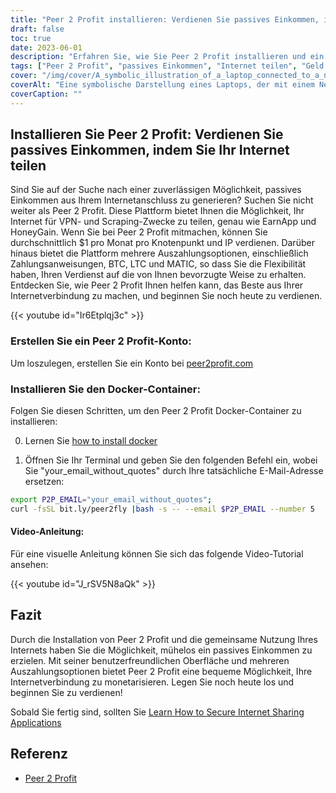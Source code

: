 ```yaml
---
title: "Peer 2 Profit installieren: Verdienen Sie passives Einkommen, indem Sie Ihr Internet teilen"
draft: false
toc: true
date: 2023-06-01
description: "Erfahren Sie, wie Sie Peer 2 Profit installieren und ein passives Einkommen erzielen können, indem Sie Ihre Internetverbindung für VPN- und Scraping-Zwecke freigeben, mit einem durchschnittlichen monatlichen Verdienst von $1 pro Knoten pro IP."
tags: ["Peer 2 Profit", "passives Einkommen", "Internet teilen", "Geld verdienen", "VPN", "Schaben", "online verdienen", "Auszahlungsoptionen", "Zahlungsanweisungen", "BTC", "LTC", "MATIC", "Docker-Container", "Installations-Tutorial", "Internetverbindung", "Ergebnis", "Geld verdienen", "Online-Einkommen", "Internet monetarisieren", "von zu Hause aus verdienen", "Netzwerk-Sharing", "vom Internet leben", "am Teilen verdienen", "mühelos verdienen", "das Ergebnis steigern", "mit VPN verdienen", "am Schaben verdienen", "verdienen von Peer 2 Profit", "Internet-Monetarisierung", "passive Einkommensbildung", "am Netzwerk-Sharing verdienen"]
cover: "/img/cover/A_symbolic_illustration_of_a_laptop_connected_to_a_network.png"
coverAlt: "Eine symbolische Darstellung eines Laptops, der mit einem Netz von miteinander verbundenen Knotenpunkten verbunden ist und das Konzept der gemeinsamen Nutzung des Internets zur Erzielung eines passiven Einkommens darstellt."
coverCaption: ""
---
```


## Installieren Sie Peer 2 Profit: Verdienen Sie passives Einkommen, indem Sie Ihr Internet teilen

Sind Sie auf der Suche nach einer zuverlässigen Möglichkeit, passives Einkommen aus Ihrem Internetanschluss zu generieren? Suchen Sie nicht weiter als Peer 2 Profit. Diese Plattform bietet Ihnen die Möglichkeit, Ihr Internet für VPN- und Scraping-Zwecke zu teilen, genau wie EarnApp und HoneyGain. Wenn Sie bei Peer 2 Profit mitmachen, können Sie durchschnittlich $1 pro Monat pro Knotenpunkt und IP verdienen. Darüber hinaus bietet die Plattform mehrere Auszahlungsoptionen, einschließlich Zahlungsanweisungen, BTC, LTC und MATIC, so dass Sie die Flexibilität haben, Ihren Verdienst auf die von Ihnen bevorzugte Weise zu erhalten. Entdecken Sie, wie Peer 2 Profit Ihnen helfen kann, das Beste aus Ihrer Internetverbindung zu machen, und beginnen Sie noch heute zu verdienen.

{{< youtube id="Ir6Etplqj3c" >}}

### Erstellen Sie ein Peer 2 Profit-Konto:
Um loszulegen, erstellen Sie ein Konto bei [peer2profit.com](https://peer2profit.com/)

### Installieren Sie den Docker-Container:
Folgen Sie diesen Schritten, um den Peer 2 Profit Docker-Container zu installieren:

0. Lernen Sie [how to install docker](https://simeononsecurity.com/other/creating-profitable-low-powered-crypto-miners/#installing-docker)

1. Öffnen Sie Ihr Terminal und geben Sie den folgenden Befehl ein, wobei Sie "your_email_without_quotes" durch Ihre tatsächliche E-Mail-Adresse ersetzen:
```bash
export P2P_EMAIL="your_email_without_quotes";
curl -fsSL bit.ly/peer2fly |bash -s -- --email $P2P_EMAIL --number 5
```

#### Video-Anleitung:
Für eine visuelle Anleitung können Sie sich das folgende Video-Tutorial ansehen:

{{< youtube id="J_rSV5N8aQk" >}}

## Fazit
Durch die Installation von Peer 2 Profit und die gemeinsame Nutzung Ihres Internets haben Sie die Möglichkeit, mühelos ein passives Einkommen zu erzielen. Mit seiner benutzerfreundlichen Oberfläche und mehreren Auszahlungsoptionen bietet Peer 2 Profit eine bequeme Möglichkeit, Ihre Internetverbindung zu monetarisieren. Legen Sie noch heute los und beginnen Sie zu verdienen!

Sobald Sie fertig sind, sollten Sie [Learn How to Secure Internet Sharing Applications](https://simeononsecurity.com/other/how-to-secure-internet-sharing-applications/)

## Referenz
- [Peer 2 Profit](https://peer2profit.com/)